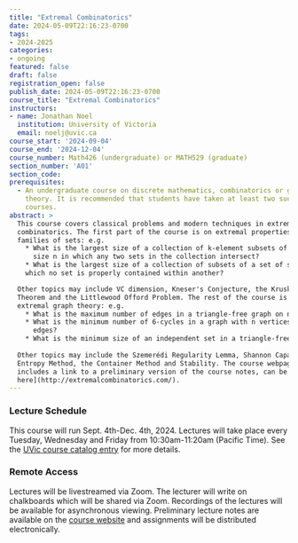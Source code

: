 ```yaml
---
title: "Extremal Combinatorics"
date: 2024-05-09T22:16:23-0700
tags:
- 2024-2025
categories:
- ongoing
featured: false
draft: false
registration_open: false
publish_date: 2024-05-09T22:16:23-0700
course_title: "Extremal Combinatorics"
instructors:
- name: Jonathan Noel 
  institution: University of Victoria
  email: noelj@uvic.ca
course_start: '2024-09-04'
course_end: '2024-12-04'
course_number: Math426 (undergraduate) or MATH529 (graduate)
section_number: 'A01'
section_code:
prerequisites:
  - An undergraduate course on discrete mathematics, combinatorics or graph
    theory. It is recommended that students have taken at least two such
    courses.
abstract: > 
  This course covers classical problems and modern techniques in extremal
  combinatorics. The first part of the course is on extremal properties of
  families of sets: e.g.
    * What is the largest size of a collection of k-element subsets of a set of
      size n in which any two sets in the collection intersect?
    * What is the largest size of a collection of subsets of a set of size n in
    which no set is properly contained within another?

  Other topics may include VC dimension, Kneser's Conjecture, the Kruskal-Katona
  Theorem and the Littlewood Offord Problem. The rest of the course is on
  extremal graph theory: e.g.
    * What is the maximum number of edges in a triangle-free graph on n vertices?
    * What is the minimum number of 6-cycles in a graph with n vertices and m
      edges?
    * What is the minimum size of an independent set in a triangle-free graph?
 
  Other topics may include the Szemerédi Regularity Lemma, Shannon Capacity, the
  Entropy Method, the Container Method and Stability. The course webpage, which
  includes a link to a preliminary version of the course notes, can be [found
  here](http://extremalcombinatorics.com/).
---
```

### Lecture Schedule
This course will run Sept. 4th-Dec. 4th, 2024. Lectures will take place
every Tuesday, Wednesday and Friday from 10:30am-11:20am (Pacific Time). See the
[UVic course catalog
entry](https://www.uvic.ca/BAN1P/bwckctlg.p_disp_listcrse?term_in=202409&subj_in=MATH&crse_in=426&schd_in=) for more details.

### Remote Access
Lectures will be livestreamed via Zoom. The lecturer will write on chalkboards
which will be shared via Zoom. Recordings of the lectures will be available for
asynchronous viewing. Preliminary lecture notes are available on the [course
website](http://extremalcombinatorics.com/) and assignments will be distributed
electronically.
